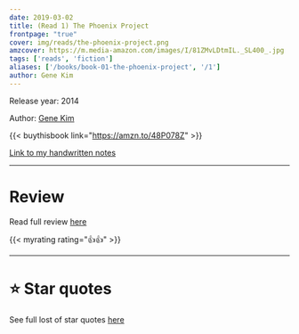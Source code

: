 ```yaml
---
date: 2019-03-02
title: (Read 1) The Phoenix Project
frontpage: "true"
cover: img/reads/the-phoenix-project.png
amzcover: https://m.media-amazon.com/images/I/81ZMvLDtmIL._SL400_.jpg
tags: ['reads', 'fiction']
aliases: ['/books/book-01-the-phoenix-project', '/1']
author: Gene Kim
---
```


Release year: 2014

Author: [Gene Kim](https://www.linkedin.com/in/realgenekim/)

{{< buythisbook link="https://amzn.to/48P078Z" >}}

[Link to my handwritten notes](https://drive.google.com/file/d/1QKdGi9t0untw0wHvX60e8NAGGFl8-h_8/view?usp=drive_link)

---

# Review

Read full review [here](/41)

{{< myrating rating="👍👍" >}}

---

# :star: Star quotes

See full lost of star quotes [here](/41)
